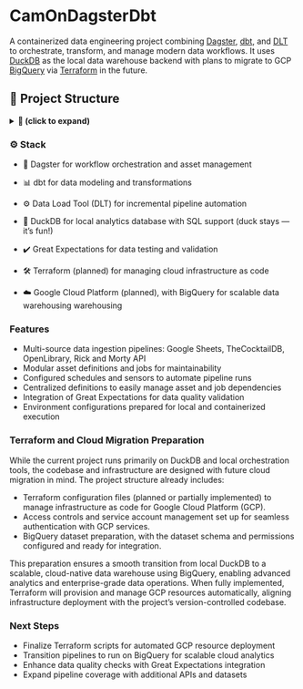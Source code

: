 # CamOnDagsterDbt

A containerized data engineering project combining [Dagster](https://dagster.io/), [dbt](https://www.getdbt.com/), and [DLT](https://docs.dltHub.com/) to orchestrate, transform, and manage modern data workflows. It uses [DuckDB](https://duckdb.org/) as the local data warehouse backend with plans to migrate to GCP [BigQuery](https://cloud.google.com/bigquery?hl=en) via [Terraform](https://developer.hashicorp.com/terraform) in the future.

## 🧱 Project Structure

<details>

<summary><strong>📁 (click to expand)</strong></summary>

```text
CamOnDagsterDbt/
├── cam_on_dagster_dbt/           # Dagster jobs, assets, schedules, sensors, and definitions
│   ├── assets/                   # All asset definitions grouped by data source
│   ├── jobs/                     # Dagster job definitions
│   ├── schedules.py              # Dagster schedules
│   ├── sensors.py                # Dagster sensors
│   ├── definitions.py            # Central Dagster Definitions object
│   └── __init__.py               # Package initializer
├── dbt/                          # dbt models and configs
│   ├── models/                   # dbt models
│   ├── macros/                   # Custom macros
│   ├── dbt_project.yml           # dbt project configuration
│   └── profiles.yml              # dbt profile (excluded from git)
├── terraform/                    # Infrastructure-as-code for GCP (planned)
│   ├── main.tf                   # GCP resource definitions
│   ├── outputs.tf                # Outputs from Terraform resources
│   ├── variables.tf              # Input variables
│   └── terraform.tfvars          # Environment-specific values
├── .devcontainer/                # Dev container setup
│   ├── docker-compose.yml
│   ├── Dockerfile
│   └── devcontainer.json
├── .github/workflows/            # GitHub Actions CI workflows
│   └── ci.yml
├── docker-compose.yml            # Main Docker Compose file
├── requirements.txt              # Python dependencies
├── workspace.yaml                # Dagster workspace configuration
├── dagster.yaml                  # Dagster project configuration
└── README.md                     # Project documentation
```

</details>


### ⚙️ Stack

- 🔄 Dagster for workflow orchestration and asset management

- 📊 dbt for data modeling and transformations

- ⚙️ Data Load Tool (DLT) for incremental pipeline automation

- 🦆 DuckDB for local analytics database with SQL support (duck stays — it’s fun!)

- ✔️ Great Expectations for data testing and validation

- 🛠️ Terraform (planned) for managing cloud infrastructure as code

- ☁️ Google Cloud Platform (planned), with BigQuery for scalable data warehousing warehousing 

### Features

- Multi-source data ingestion pipelines: Google Sheets, TheCocktailDB, OpenLibrary, Rick and Morty API  
- Modular asset definitions and jobs for maintainability  
- Configured schedules and sensors to automate pipeline runs  
- Centralized definitions to easily manage asset and job dependencies  
- Integration of Great Expectations for data quality validation  
- Environment configurations prepared for local and containerized execution  

### Terraform and Cloud Migration Preparation

While the current project runs primarily on DuckDB and local orchestration tools, the codebase and infrastructure are designed with future cloud migration in mind. The project structure already includes:

- Terraform configuration files (planned or partially implemented) to manage infrastructure as code for Google Cloud Platform (GCP).  
- Access controls and service account management set up for seamless authentication with GCP services.  
- BigQuery dataset preparation, with the dataset schema and permissions configured and ready for integration.  

This preparation ensures a smooth transition from local DuckDB to a scalable, cloud-native data warehouse using BigQuery, enabling advanced analytics and enterprise-grade data operations. When fully implemented, Terraform will provision and manage GCP resources automatically, aligning infrastructure deployment with the project’s version-controlled codebase.

### Next Steps

- Finalize Terraform scripts for automated GCP resource deployment  
- Transition pipelines to run on BigQuery for scalable cloud analytics  
- Enhance data quality checks with Great Expectations integration  
- Expand pipeline coverage with additional APIs and datasets

